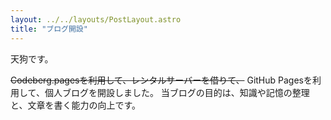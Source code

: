 ```yaml
---
layout: ../../layouts/PostLayout.astro
title: "ブログ開設"
---
```


天狗です。

~~Codeberg.pagesを利用して、レンタルサーバーを借りて、~~ GitHub Pagesを利用して、個人ブログを開設しました。
当ブログの目的は、知識や記憶の整理と、文章を書く能力の向上です。
